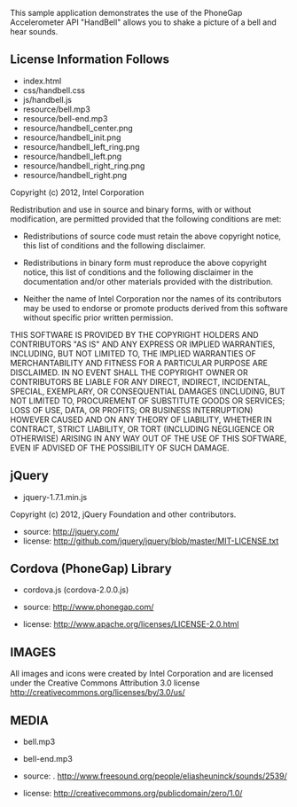 This sample application demonstrates the use of the PhoneGap Accelerometer API 
"HandBell" allows you to shake a picture of a bell and hear sounds. 

License Information Follows
---------------------------
* index.html
* css/handbell.css
* js/handbell.js
* resource/bell.mp3
* resource/bell-end.mp3
* resource/handbell_center.png
* resource/handbell_init.png
* resource/handbell_left_ring.png
* resource/handbell_left.png
* resource/handbell_right_ring.png
* resource/handbell_right.png


Copyright (c) 2012, Intel Corporation

Redistribution and use in source and binary forms, with or without modification, 
are permitted provided that the following conditions are met:

- Redistributions of source code must retain the above copyright notice, 
  this list of conditions and the following disclaimer.

- Redistributions in binary form must reproduce the above copyright notice, 
  this list of conditions and the following disclaimer in the documentation 
  and/or other materials provided with the distribution.

- Neither the name of Intel Corporation nor the names of its contributors 
  may be used to endorse or promote products derived from this software 
  without specific prior written permission.

THIS SOFTWARE IS PROVIDED BY THE COPYRIGHT HOLDERS AND CONTRIBUTORS "AS IS" 
AND ANY EXPRESS OR IMPLIED WARRANTIES, INCLUDING, BUT NOT LIMITED TO, 
THE IMPLIED WARRANTIES OF MERCHANTABILITY AND FITNESS FOR A PARTICULAR PURPOSE 
ARE DISCLAIMED. IN NO EVENT SHALL THE COPYRIGHT OWNER OR CONTRIBUTORS BE 
LIABLE FOR ANY DIRECT, INDIRECT, INCIDENTAL, SPECIAL, EXEMPLARY, OR 
CONSEQUENTIAL DAMAGES (INCLUDING, BUT NOT LIMITED TO, PROCUREMENT OF SUBSTITUTE 
GOODS OR SERVICES; LOSS OF USE, DATA, OR PROFITS; OR BUSINESS INTERRUPTION) 
HOWEVER CAUSED AND ON ANY THEORY OF LIABILITY, WHETHER IN CONTRACT, STRICT 
LIABILITY, OR TORT (INCLUDING NEGLIGENCE OR OTHERWISE) ARISING IN ANY WAY OUT 
OF THE USE OF THIS SOFTWARE, EVEN IF ADVISED OF THE POSSIBILITY OF SUCH DAMAGE.


jQuery
------------------------
* jquery-1.7.1.min.js

Copyright (c) 2012, jQuery Foundation and other contributors.

* source:  http://jquery.com/
* license:  http://github.com/jquery/jquery/blob/master/MIT-LICENSE.txt

Cordova (PhoneGap) Library
--------------------------
* cordova.js (cordova-2.0.0.js)

* source:  http://www.phonegap.com/
* license:  http://www.apache.org/licenses/LICENSE-2.0.html

IMAGES
------
All images and icons were created by Intel Corporation and are licensed
under the Creative Commons Attribution 3.0 license 
http://creativecommons.org/licenses/by/3.0/us/


MEDIA
-----
* bell.mp3
* bell-end.mp3

* source:  . http://www.freesound.org/people/eliasheuninck/sounds/2539/
* license:   http://creativecommons.org/publicdomain/zero/1.0/

